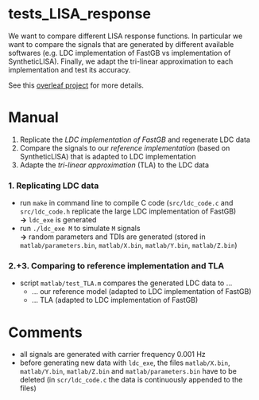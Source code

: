 # tests_LISA_response
We want to compare different LISA response functions. In particular we want to compare the signals that are generated by different available softwares (e.g. LDC implementation of FastGB vs implementation of SyntheticLISA). Finally, we adapt the tri-linear approximation to each implementation and test its accuracy.


See this [overleaf project](https://www.overleaf.com/7991759222vwgznwfvddfm) for more details.

# Manual

1. Replicate the _LDC implementation of FastGB_ and regenerate LDC data
2. Compare the signals to our _reference implementation_ (based on SyntheticLISA) that is adapted to LDC implementation
3. Adapte the _tri-linear approximation_ (TLA) to the LDC data

### 1. Replicating LDC data

- run `make` in command line to compile C code (`src/ldc_code.c` and `src/ldc_code.h` replicate the large LDC implementation of FastGB)
  <br /> **&rarr;** `ldc_exe` is generated
- run `./ldc_exe M` to simulate `M` signals
  <br /> **&rarr;** random parameters and TDIs are generated (stored in `matlab/parameters.bin`, `matlab/X.bin`, `matlab/Y.bin`, `matlab/Z.bin`)

### 2.+3. Comparing to reference implementation and TLA

- script `matlab/test_TLA.m` compares the generated LDC data to ...
  - ... our reference model (adapted to LDC implementation of FastGB)
  - ... TLA (adapted to LDC implementation of FastGB)

# Comments

- all signals are generated with carrier frequency 0.001 Hz
- before generating new data with `ldc_exe`, the files `matlab/X.bin`, `matlab/Y.bin`, `matlab/Z.bin` and `matlab/parameters.bin` have to be deleted (in `scr/ldc_code.c` the data is continuously appended to the files)
